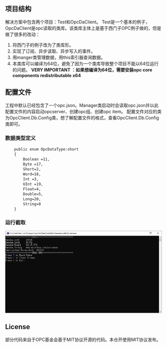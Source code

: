 ## 项目结构
解决方案中包含两个项目：Test和OpcDaClient。
Test是一个基本的例子，OpcDaClient是opc读取的类库。该类库主体上是基于西门子OPC例子做的，但是做了很多的改动：
1. 将西门子的例子改为了类库形。
2. 实现了订阅、异步读取、异步写入的事件。
3. 用manger类管理数据，用this索引器查询数据。
4. 本类库可以编译为64位，避免了因为一个类库导致整个项目不能以64位运行的问题。 **VERY IMPORTANT ：如果想编译为64位，需要安装opc core components redistributable x64** 
## 配置文件
工程中默认已经包含了一个opc.json。Manager类启动时会读取opc.json并以此配置文件的内容启动opcserver、创建opc组、创建opc item。
配置文件对应的类为OpcClient.Db.Config类，想了解配置文件的格式，查看OpcClient.Db.Config类即可。

### 数据类型定义

        public enum OpcDataType:short
        {
            Boolean =11,
            Byte =17,
            Short=2,
            Word=18,
            Int =3,
            UInt =19,
            Float=4,
            Double=5,
            Long=20,
            String=8
        }

### 运行截取
![输入图片说明](img/Screen1.png)
## License
部分代码来自于OPC基金会基于MIT协议开源的代码。本仓开使用MIT协议发布。